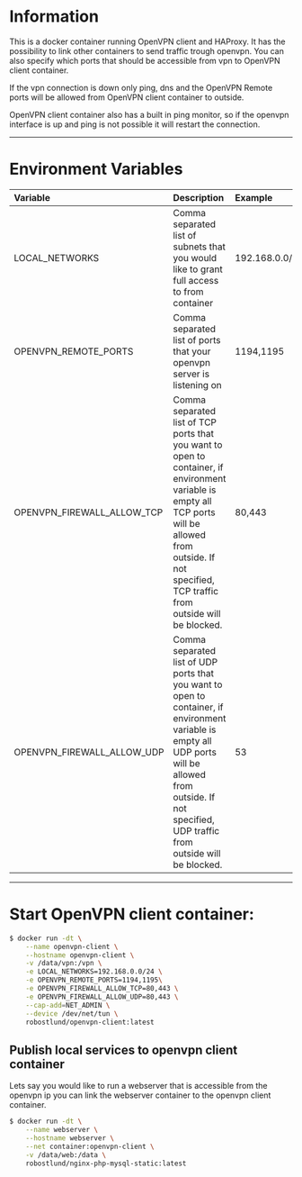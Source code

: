 
# Information
This is a docker container running OpenVPN client and HAProxy. It has the possibility to link other containers to send traffic trough openvpn.
You can also specify which ports that should be accessible from vpn to OpenVPN client container.

If the vpn connection is down only ping, dns and the OpenVPN Remote ports will be allowed from OpenVPN client container to outside.

OpenVPN client container also has a built in ping monitor, so if the openvpn interface is up and ping is not possible it will restart the connection.

----------
# Environment Variables
| Variable | Description | Example |
| :--- | :--- | :---  |
| LOCAL_NETWORKS | Comma separated list of subnets that you would like to grant full access to from container | 192.168.0.0/24,192.168.1.0/24 |
| OPENVPN_REMOTE_PORTS | Comma separated list of ports that your openvpn server is listening on | 1194,1195 |
| OPENVPN_FIREWALL_ALLOW_TCP | Comma separated list of TCP ports that you want to open to container, if environment variable is empty all TCP ports will be allowed from outside. If not specified, TCP traffic from outside will be blocked. | 80,443 |
| OPENVPN_FIREWALL_ALLOW_UDP | Comma separated list of UDP ports that you want to open to container, if environment variable is empty all UDP ports will be allowed from outside. If not specified, UDP traffic from outside will be blocked. | 53 |



----------
# Start OpenVPN client container:
```sh
$ docker run -dt \
    --name openvpn-client \
    --hostname openvpn-client \
    -v /data/vpn:/vpn \
    -e LOCAL_NETWORKS=192.168.0.0/24 \
    -e OPENVPN_REMOTE_PORTS=1194,1195\
    -e OPENVPN_FIREWALL_ALLOW_TCP=80,443 \
    -e OPENVPN_FIREWALL_ALLOW_UDP=80,443 \
    --cap-add=NET_ADMIN \
    --device /dev/net/tun \
    robostlund/openvpn-client:latest
```

## Publish local services to openvpn client container
Lets say you would like to run a webserver that is accessible from the openvpn ip you can link the webserver container to the openvpn client container.

```sh
$ docker run -dt \
    --name webserver \
    --hostname webserver \
    --net container:openvpn-client \
    -v /data/web:/data \
    robostlund/nginx-php-mysql-static:latest
```
